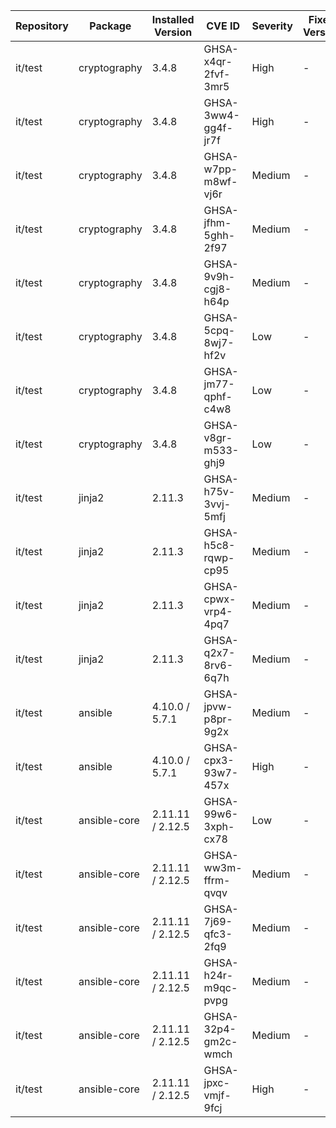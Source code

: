 | Repository | Package        | Installed Version | CVE ID             | Severity | Fixed Version | Type   |
|------------|----------------|-------------------|--------------------|----------|---------------|--------|
| it/test    | cryptography   | 3.4.8             | GHSA-x4qr-2fvf-3mr5 | High     | -             | python |
| it/test    | cryptography   | 3.4.8             | GHSA-3ww4-gg4f-jr7f | High     | -             | python |
| it/test    | cryptography   | 3.4.8             | GHSA-w7pp-m8wf-vj6r | Medium   | -             | python |
| it/test    | cryptography   | 3.4.8             | GHSA-jfhm-5ghh-2f97 | Medium   | -             | python |
| it/test    | cryptography   | 3.4.8             | GHSA-9v9h-cgj8-h64p | Medium   | -             | python |
| it/test    | cryptography   | 3.4.8             | GHSA-5cpq-8wj7-hf2v | Low      | -             | python |
| it/test    | cryptography   | 3.4.8             | GHSA-jm77-qphf-c4w8 | Low      | -             | python |
| it/test    | cryptography   | 3.4.8             | GHSA-v8gr-m533-ghj9 | Low      | -             | python |
| it/test    | jinja2         | 2.11.3            | GHSA-h75v-3vvj-5mfj | Medium   | -             | python |
| it/test    | jinja2         | 2.11.3            | GHSA-h5c8-rqwp-cp95 | Medium   | -             | python |
| it/test    | jinja2         | 2.11.3            | GHSA-cpwx-vrp4-4pq7 | Medium   | -             | python |
| it/test    | jinja2         | 2.11.3            | GHSA-q2x7-8rv6-6q7h | Medium   | -             | python |
| it/test    | ansible        | 4.10.0 / 5.7.1    | GHSA-jpvw-p8pr-9g2x | Medium   | -             | python |
| it/test    | ansible        | 4.10.0 / 5.7.1    | GHSA-cpx3-93w7-457x | High     | -             | python |
| it/test    | ansible-core   | 2.11.11 / 2.12.5  | GHSA-99w6-3xph-cx78 | Low      | -             | python |
| it/test    | ansible-core   | 2.11.11 / 2.12.5  | GHSA-ww3m-ffrm-qvqv | Medium   | -             | python |
| it/test    | ansible-core   | 2.11.11 / 2.12.5  | GHSA-7j69-qfc3-2fq9 | Medium   | -             | python |
| it/test    | ansible-core   | 2.11.11 / 2.12.5  | GHSA-h24r-m9qc-pvpg | Medium   | -             | python |
| it/test    | ansible-core   | 2.11.11 / 2.12.5  | GHSA-32p4-gm2c-wmch | Medium   | -             | python |
| it/test    | ansible-core   | 2.11.11 / 2.12.5  | GHSA-jpxc-vmjf-9fcj | High     | -             | python |
